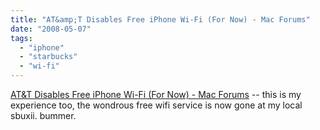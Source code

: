 ```yaml
---
title: "AT&amp;T Disables Free iPhone Wi-Fi (For Now) - Mac Forums"
date: "2008-05-07"
tags: 
  - "iphone"
  - "starbucks"
  - "wi-fi"
---
```


[AT&T Disables Free iPhone Wi-Fi (For Now) - Mac Forums](http://forums.macrumors.com/showthread.php?t=479059) -- this is my experience too, the wondrous free wifi service is now gone at my local sbuxii. bummer.
